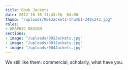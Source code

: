 ```yaml
---
title: Book Jackets
date: 2012-10-16 11:43:16 -04:00
thumb: "/uploads/001Jackets-thumb1-340x243.jpg"
roles:
- GRAPHIC DESIGN
sections:
- image: "/uploads/002Jackets.jpg"
- image: "/uploads/003Jackets.jpg"
- image: "/uploads/004Jackets.jpg"
---
```


We still like them: commercial, scholarly, what have you.
